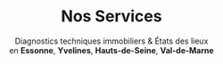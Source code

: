 ---
title: "Nos Services"
subtitle: "Diagnostics techniques immobiliers & États des lieux </br> en **Essonne**, **Yvelines**, **Hauts-de-Seine**, **Val-de-Marne**"
# meta description
description: "nos services"
draft: true

######################### Service #####################
service:
  enable : true
  service_item:
    
        
    # service item loop
    - title : "AMIANTE"
      link: "amiante"
      images:
      - "images/amiante1.jpg"
      content : "Le diagnostic amiante consiste à repérer certains matériaux et produits susceptibles de contenir de l’amiante en réalisant une inspection visuelle et des investigations approfondies non destructives. La poussière émise lors de la dégradation de ces matériaux est invisible mais très nocive, elle peut provoquer des cancers ou de graves troubles pulmonaires.
      
      
      L'état d'amiante doit être réalisé en cas de vente ou de location d'un logement dont le permis de construire a été délivré avant le 1er juillet 1997.

      
      En cas d’absence de revêtements contenant de l’amiante, le constat a une durée de validité non définie. Si des travaux d’aménagement ou de rénovation ont été réalisés depuis le diagnostic, il est conseillé de procéder à un nouveau diagnostic. En cas de présence d’amiante dans les flocages, les calorifugeages, les faux-plafonds et en fonction de leur état de conservation, le propriétaire devra faire :

      
      •	soit une évaluation périodique de l'état de conservation des matériaux ou produits contenant de l'amiante dans les 3 ans,
      

      •	soit une analyse de risque approfondie, notamment à l'aide de mesures d'empoussièrement dans l'atmosphère,

      
      •	soit des actions correctives et mesures conservatoires pouvant aller jusqu'à des travaux de confinement ou de retrait de l'amiante."
      button:
        enable : true
        label : "Consultez nos tarifs"
        link : "tarifs"
    



    # service item loop
    - title : "DIAGNOSTIC DE PERFORMANCE ÉNERGÉTIQUE (DPE)"
      link: "dpe"
      images:
      - "images/dpe1.jpg"
      - "images/dpe2.jpg"
      content : "Le DPE vise à évaluer la quantité d'énergie et de gaz à effet de serre consommée ou dégagée par un logement. Ainsi, il identifie et incite à effectuer les travaux qui permettront l’amélioration de la performance énergétique des bâtiments tout en réduisant les émissions susceptibles de présenter une menace pour l’environnement.
      
      
      Le DPE doit être réalisé dans tous les logements lors de leur mise en vente ou location.
      
      
      Ce diagnostic est valable 10 ans."
      button:
        enable : true
        label : "Consultez nos tarifs"
        link : "tarifs"
        
    # service item loop
    - title : "ÉLECTRICITÉ"
      link: "elec"
      images:
      - "images/elec1.jpg"
      - "images/elec2.jpg"
      content : "Le diagnostic électricité consiste à évaluer les risques d’origine électrique pouvant porter atteinte à la sécurité des personnes. Le diagnostiqueur effectue des vérifications visuelles, des mesures et des essais de fonctionnement de l’installation électrique fixe et simule des défauts à l’aide d’instruments de mesures spécifiques. Le diagnostic ne porte que sur les parties visibles de l’installation.
      
      
      Le diagnostic électricité est obligatoire en cas de vente ou de location d'un logement dès lors que l'installation électrique a plus de 15 ans.
      
      
      Ce diagnostic est valable 3 ans en cas de vente et 6 ans en cas de location."
      button:
        enable : true
        label : "Consultez nos tarifs"
        link : "tarifs"

# service item loop
    - title : "GAZ"
      link: "gaz"
      images:
      - "images/gaz1.jpg"
      - "images/gaz2.jpg"
      content : "Le diagnostic gaz consiste à vérifier les installations intérieures de gaz afin de repérer d’éventuels défauts pouvant mettre en danger la sécurité des personnes et leurs biens. Il est réalisé sans démontage des installations et doit être conforme à une méthodologie strictement réglementée.
      
      
      Le diagnostic gaz est obligatoire en cas de vente ou de location d'un logement dès lors que l'installation électrique a plus de 15 ans.
      
      
      Ce diagnostic est valable 3 ans en cas de vente et 6 ans en cas de location."
      button:
        enable : true
        label : "Consultez nos tarifs"
        link : "tarifs"


# service item loop
    - title : "TERMITES"
      link: "termites"
      images:
      - "images/termites1.jpg"
      - "images/termites2.jpg"
      content : "L'état relatif à la présence de termites est un diagnostic qui donne des informations sur la présence ou non d'insectes xylophages (termites en particulier) dans un logement. Ces insectes peuvent générer des dégâts en dégradant le bois et dérivés utilisés dans la construction. Ils peuvent même occasionner son effondrement. Le diagnostiqueur recherche la présence de termites en réalisant un examen visuel (sans destruction ni démontage) des bois et matériaux présent dans la construction. Cet examen s’étend également à l’environnement du bien, dans un périmètre de 10 mètres. Des poinçonnements, sondages ou l’utilisation d’appareils de détections apportent des indices complémentaires.
      
      
      Les logements concernés sont ceux situés dans les zones déclarées par un arrêté préfectoral comme étant infestée par les termites ou pouvant l'être à court terme.
      
      
      Ce diagnostic est valable 6 mois."
      button:
        enable : true
        label : "Consultez nos tarifs"
        link : "tarifs"

# service item loop
    - title : "MESURAGE"
      link: "mesurage"
      images:
      - "images/mesurage1.jpg"
      - "images/mesurage2.jpg"
      content : "La mention de la superficie de la partie privative d’un logement en copropriété est obligatoire dans tout avant-contrat et dans tout acte authentique de vente.
      
      
      Si la superficie réelle mesurée est inférieure de plus de 5 % à la superficie indiquée dans l’acte authentique, l’acquéreur peut, durant un an, demander par jugement la diminution du prix au prorata du nombre de m² manquants.
      
      
      C’est la raison pour laquelle il est recommandé de faire appel à un professionnel couvert par une assurance en responsabilité civile professionnelle qui englobe cette activité."
      button:
        enable : true
        label : "Consultez nos tarifs"
        link : "tarifs"

# service item loop
    - title : "ÉTAT DES RISQUES ET POLLUTIONS"
      link: "erp"
      images:
      - "images/erp1.png"
      content : "L’ERP vise à informer l’acquéreur ou le locataire d’un bien immobilier de l’existence des risques et pollutions auxquels ce bien est exposé : naturels, miniers, technologiques, sismiques, radon... 
      
      
      Il concerne tout type de bien immobilier, bâti ou non, situé dans une zone à risque définie par arrêté préfectoral.
      
      
      Ce diagnostic est valable 6 mois."
      button:
        enable : true
        label : "Consultez nos tarifs"
        link : "tarifs"

# service item loop
    - title : "ÉTAT DES LIEUX"
      link: "etat"
      images:
      - "images/edl1.jpg"
      - "images/edl2.jpg"
      content : "À l’occasion de la mise en location d’un bien, un état des lieux d’entrée doit être établi pour être joint au contrat de location et remis avec les clés. Un nouvel état des lieux sera dressé lorsque le locataire quittera le logement et rendra les clés.
      
      
      L’état des lieux d’entrée prouvera au futur locataire que le bien est conforme aux normes d’habitabilité et de confort des logements.
      
      
      L’état des lieux de sortie permettra une comparaison avec l’état des lieux d’entrée, en cas de litige par exemple. L’état des lieux de sortie permet d’évaluer les travaux à effectuer en cas de dégradations effectuées par le locataire."
      button:
        enable : true
        label : "Consultez nos tarifs"
        link : "tarifs"
##################### Call to action #####################
call_to_action:
  enable : true
  title : "Contactez-nous !"
  image : "images/logo-web-transparent-blanc.png"
  content : "
  07 67 41 37 77



  25 Rue des Bouleaux


  91140 Villebon-sur-Yvette
  
  
  contact@diagnostics-legrandparis.fr"
  button:
    enable : true
    label : "Nous contacter"
    link : "contact"
---